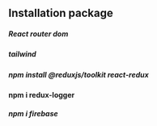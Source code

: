 ## Installation package 

##### React router dom
##### tailwind
#####    npm install @reduxjs/toolkit react-redux
#### npm i redux-logger
#####   npm i firebase
